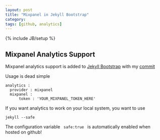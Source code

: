 ```yaml
---
layout: post
title: "Mixpanel in Jekyll Bootstrap"
category: 
tags: [github, analytics]
---
```

{% include JB/setup %}


## Mixpanel Analytics Support

Mixpanel analytics support is added to [Jekyll Bootstrap](https://github.com/plusjade/jekyll-bootstrap) with my [commit](https://github.com/plusjade/jekyll-bootstrap/pull/49)

Usage is dead simple 

	analytics :
	  provider : mixpanel 
	  mixpanel :
	      token : 'YOUR_MIXPANEL_TOKEN_HERE'
	
	
If you want analytics to work on your local system, you want to use

	jekyll --safe
	
The configuration variable <code> safe:true </code> is automatically enabled when hosted on github!
	
	